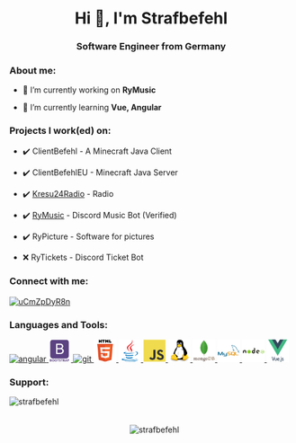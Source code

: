 <h1 align="center">Hi 👋, I'm Strafbefehl</h1>
<h3 align="center">Software Engineer from Germany</h3>


<h3 align="left">About me:</h3>

- 🔭 I’m currently working on **RyMusic**

- 🌱 I’m currently learning **Vue, Angular**


<h3 align="left">Projects I work(ed) on:</h3>

- ✔️ ClientBefehl - A Minecraft Java Client

- ✔️ ClientBefehlEU - Minecraft Java Server

- ✔️ [Kresu24Radio](https://laut.fm/kresu24radio) - Radio

- ✔️ [RyMusic](https://discord.com/oauth2/authorize?client_id=794898171679473685&scope=bot&permissions=8) - Discord Music Bot (Verified)

- ✔️ RyPicture - Software for pictures

- ❌ RyTickets - Discord Ticket Bot
  

<h3 align="left">Connect with me:</h3>
<p align="left">
<a href="https://discord.gg/uCmZpDyR8n" target="blank"><img align="center" src="https://raw.githubusercontent.com/rahuldkjain/github-profile-readme-generator/master/src/images/icons/Social/discord.svg" alt="uCmZpDyR8n" height="30" width="40" /></a>
</p>

<h3 align="left">Languages and Tools:</h3>
<p align="left"> <a href="https://angular.io" target="_blank"> <img src="https://angular.io/assets/images/logos/angular/angular.svg" alt="angular" width="40" height="40"/> </a> <a href="https://getbootstrap.com" target="_blank"> <img src="https://raw.githubusercontent.com/devicons/devicon/master/icons/bootstrap/bootstrap-plain-wordmark.svg" alt="bootstrap" width="40" height="40"/> </a> <a href="https://git-scm.com/" target="_blank"> <img src="https://www.vectorlogo.zone/logos/git-scm/git-scm-icon.svg" alt="git" width="40" height="40"/> </a> <a href="https://www.w3.org/html/" target="_blank"> <img src="https://raw.githubusercontent.com/devicons/devicon/master/icons/html5/html5-original-wordmark.svg" alt="html5" width="40" height="40"/> </a> <a href="https://www.java.com" target="_blank"> <img src="https://raw.githubusercontent.com/devicons/devicon/master/icons/java/java-original.svg" alt="java" width="40" height="40"/> </a> <a href="https://developer.mozilla.org/en-US/docs/Web/JavaScript" target="_blank"> <img src="https://raw.githubusercontent.com/devicons/devicon/master/icons/javascript/javascript-original.svg" alt="javascript" width="40" height="40"/> </a> <a href="https://www.linux.org/" target="_blank"> <img src="https://raw.githubusercontent.com/devicons/devicon/master/icons/linux/linux-original.svg" alt="linux" width="40" height="40"/> </a> <a href="https://www.mongodb.com/" target="_blank"> <img src="https://raw.githubusercontent.com/devicons/devicon/master/icons/mongodb/mongodb-original-wordmark.svg" alt="mongodb" width="40" height="40"/> </a> <a href="https://www.mysql.com/" target="_blank"> <img src="https://raw.githubusercontent.com/devicons/devicon/master/icons/mysql/mysql-original-wordmark.svg" alt="mysql" width="40" height="40"/> </a> <a href="https://nodejs.org" target="_blank"> <img src="https://raw.githubusercontent.com/devicons/devicon/master/icons/nodejs/nodejs-original-wordmark.svg" alt="nodejs" width="40" height="40"/> </a> <a href="https://vuejs.org/" target="_blank"> <img src="https://raw.githubusercontent.com/devicons/devicon/master/icons/vuejs/vuejs-original-wordmark.svg" alt="vuejs" width="40" height="40"/> </a> </p>

<h3 align="left">Support:</h3>
<p><a href="https://www.buymeacoffee.com/strafbefehl"> <img align="left" src="https://cdn.buymeacoffee.com/buttons/v2/default-yellow.png" height="50" width="210" alt="strafbefehl" /></a></p><br><br>

<p>&nbsp;<img align="center" src="https://github-readme-stats.vercel.app/api?username=Strafbefehl&show_icons=true&theme=radical" alt="strafbefehl" /></p>
